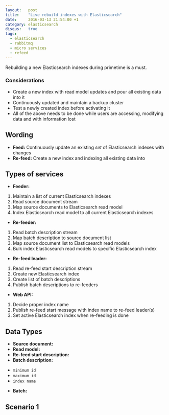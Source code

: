 ```yaml
---
layout:   post
title:    "Live rebuild indexes with Elasticsearch"
date:     2016-03-13 21:54:00 +1
category: elasticsearch
disqus:   true
tags:
  - elasticsearch
  - rabbitmq
  - micro services
  - refeed
---
```


Rebuilding a new Elasticsearch indexes during primetime is a must.

### Considerations

* Create a new index with read model updates and pour all existing data into it
* Continuously updated and maintain a backup cluster
* Test a newly created index before activating it
* All of the above needs to be done while users are accessing, modifying data
  and with information lost

## Wording

* **Feed:** Continuously update an existing _set_ of Elasticsearch indexes with
   changes
* **Re-feed:** Create a new index and indexing all existing data into

## Types of services

* **Feeder:**
 1. Maintain a list of current Elasticsearch indexes
 1. Read source document stream
 1. Map source documents to Elasticsearch read model
 1. Index Elasticsearch read model to all current Elasticsearch indexes
* **Re-feeder:**
 1. Read batch description stream
 1. Map batch description to source document list
 1. Map source document list to Elasticsearch read models
 1. Bulk index Elasticsearch read models to specific Elasticsearch index
* **Re-feed leader:**
 1. Read re-feed start description stream
 1. Create new Elasticsearch index
 1. Create list of batch descriptions
 1. Publish batch descriptions to re-feeders
* **Web API:**
 1. Decide proper index name
 1. Publish re-feed start message with index name to re-feed leader(s)
 1. Set active Elasticsearch index when re-feeding is done

## Data Types

* **Source document:**
* **Read model:**
* **Re-feed start description:**
* **Batch description:**
 - `minimum id`
 - `maximum id`
 - `index name`
* **Batch:**

## Scenario 1

